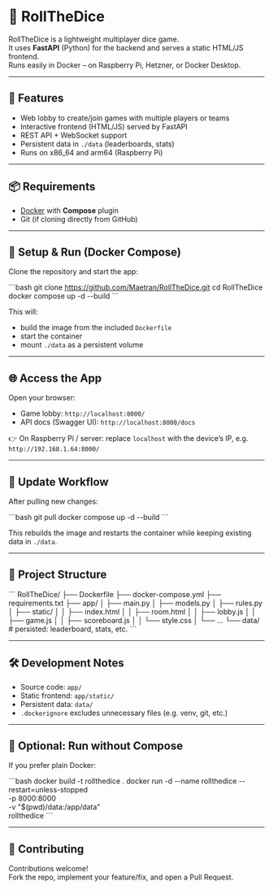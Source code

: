 # 🎲 RollTheDice

RollTheDice is a lightweight multiplayer dice game.  
It uses **FastAPI** (Python) for the backend and serves a static HTML/JS frontend.  
Runs easily in Docker – on Raspberry Pi, Hetzner, or Docker Desktop.

---

## 🚀 Features

- Web lobby to create/join games with multiple players or teams  
- Interactive frontend (HTML/JS) served by FastAPI  
- REST API + WebSocket support  
- Persistent data in `./data` (leaderboards, stats)  
- Runs on x86_64 and arm64 (Raspberry Pi)

---

## 📦 Requirements

- [Docker](https://www.docker.com/) with **Compose** plugin  
- Git (if cloning directly from GitHub)

---

## 🔨 Setup & Run (Docker Compose)

Clone the repository and start the app:

\```bash
git clone https://github.com/Maetran/RollTheDice.git
cd RollTheDice
docker compose up -d --build
\```

This will:
- build the image from the included `Dockerfile`
- start the container
- mount `./data` as a persistent volume

---

## 🌐 Access the App

Open your browser:

- Game lobby: `http://localhost:8000/`  
- API docs (Swagger UI): `http://localhost:8000/docs`

👉 On Raspberry Pi / server: replace `localhost` with the device’s IP, e.g.  
`http://192.168.1.64:8000/`

---

## 🔄 Update Workflow

After pulling new changes:

\```bash
git pull
docker compose up -d --build
\```

This rebuilds the image and restarts the container while keeping existing data in `./data`.

---

## 📁 Project Structure

\```
RollTheDice/
├── Dockerfile
├── docker-compose.yml
├── requirements.txt
├── app/
│   ├── main.py
│   ├── models.py
│   ├── rules.py
│   ├── static/
│   │   ├── index.html
│   │   ├── room.html
│   │   ├── lobby.js
│   │   ├── game.js
│   │   ├── scoreboard.js
│   │   └── style.css
│   └── ...
└── data/                # persisted: leaderboard, stats, etc.
\```

---

## 🛠 Development Notes

- Source code: `app/`  
- Static frontend: `app/static/`  
- Persistent data: `data/`  
- `.dockerignore` excludes unnecessary files (e.g. venv, git, etc.)

---

## 🧪 Optional: Run without Compose

If you prefer plain Docker:

\```bash
docker build -t rollthedice .
docker run -d --name rollthedice --restart=unless-stopped \
  -p 8000:8000 \
  -v "$(pwd)/data:/app/data" \
  rollthedice
\```

---

## 🤝 Contributing

Contributions welcome!  
Fork the repo, implement your feature/fix, and open a Pull Request.